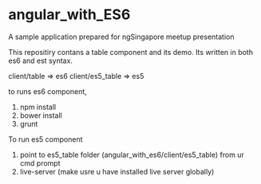 # angular_with_ES6
A sample application prepared for ngSingapore meetup presentation

This repositiry contans a table component and its demo. Its written in both es6 and est syntax.

client/table => es6
client/es5_table => es5

to runs es6 component,
1) npm install
2) bower install
3) grunt

To run es5 component
1) point to es5_table folder (angular_with_es6/client/es5_table) from ur cmd prompt
2) live-server (make usre u have installed live server globally)